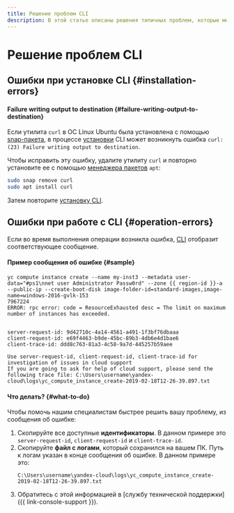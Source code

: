 ```yaml
---
title: Решение проблем CLI
description: В этой статье описаны решения типичных проблем, которые могут возникать при работе с CLI.
---
```


# Решение проблем CLI

## Ошибки при установке CLI {#installation-errors}

#### Failure writing output to destination {#failure-writing-output-to-destination}

Если утилита `curl` в ОС Linux Ubuntu была установлена с помощью [snap-пакета](https://ru.wikipedia.org/wiki/Snappy_(система_управления_пакетами)), в процессе [установки](operations/install-cli.md) CLI может возникнуть ошибка `curl: (23) Failure writing output to destination`. 

Чтобы исправить эту ошибку, удалите утилиту `curl` и повторно установите ее с помощью [менеджера пакетов](https://ru.wikipedia.org/wiki/Advanced_Packaging_Tool) `apt`:

```bash
sudo snap remove curl
sudo apt install curl
```

Затем повторите [установку CLI](./operations/install-cli.md).

## Ошибки при работе с CLI {#operation-errors}

Если во время выполнения операции возникла ошибка, [CLI](../glossary/cli.md) отобразит соответствующее сообщение.

#### Пример сообщения об ошибке {#sample}

```
yc compute instance create --name my-inst3 --metadata user-data="#ps1\nnet user Administrator Passw0rd" --zone {{ region-id }}-a --public-ip --create-boot-disk image-folder-id=standard-images,image-name=windows-2016-gvlk-153
7967224
ERROR: rpc error: code = ResourceExhausted desc = The limit on maximum number of instances has exceeded.


server-request-id: 9d42710c-4a14-4561-a491-1f3bf76dbaaa
client-request-id: e69f4463-b9de-45bc-89b3-4db6e4d1bae6
client-trace-id: ddd8c763-81a3-4c58-9a7d-445257b59aee

Use server-request-id, client-request-id, client-trace-id for investigation of issues in cloud support
If you are going to ask for help of cloud support, please send the following trace file: C:\Users\username\yandex-cloud\logs\yc_compute_instance_create-2019-02-18T12-26-39.897.txt
```

#### Что делать? {#what-to-do}

Чтобы помочь нашим специалистам быстрее решить вашу проблему, из сообщения об ошибке:

1. Скопируйте все доступные **идентификаторы**. В данном примере это `server-request-id`, `client-request-id` и `client-trace-id`.
1. Скопируйте **файл с логами**, который сохранился на вашем ПК. Путь к логам указан в конце сообщения об ошибке.
В данном примере это:
    ```
    C:\Users\username\yandex-cloud\logs\yc_compute_instance_create-2019-02-18T12-26-39.897.txt
    ```
1. Обратитесь с этой информацией в [службу технической поддержки]({{ link-console-support }}).